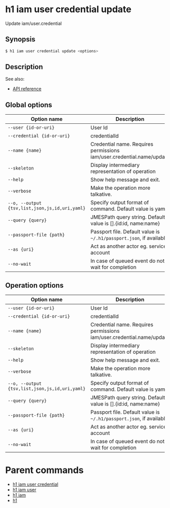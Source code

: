 
# h1 iam user credential update

Update iam/user.credential

## Synopsis

```bash
$ h1 iam user credential update <options>
```

## Description

See also:

* [API reference](https://api.hyperone.com/v2/docs#operation/iam_user_credential_patch)

## Global options

| Option name                                        | Description                                                              |
| -------------------------------------------------- | ------------------------------------------------------------------------ |
| ```--user {id-or-uri}```                           | User Id                                                                  |
| ```--credential {id-or-uri}```                     | credentialId                                                             |
| ```--name {name}```                                | Credential name. Requires permissions iam/user.credential.name/update    |
| ```--skeleton```                                   | Display intermediary representation of operation                         |
| ```--help```                                       | Show help message and exit.                                              |
| ```--verbose```                                    | Make the operation more talkative.                                       |
| ```--o, --output {tsv,list,json,js,id,uri,yaml}``` | Specify output format of command. Default value is yaml                  |
| ```--query {query}```                              | JMESPath query string. Default value is [].\{id:id, name:name\}          |
| ```--passport-file {path}```                       | Passport file. Default value is ```~/.h1/passport.json```, if available. |
| ```--as {uri}```                                   | Act as another actor eg. service account                                 |
| ```--no-wait```                                    | In case of queued event do not wait for completion                       |

## Operation options

| Option name                                        | Description                                                              |
| -------------------------------------------------- | ------------------------------------------------------------------------ |
| ```--user {id-or-uri}```                           | User Id                                                                  |
| ```--credential {id-or-uri}```                     | credentialId                                                             |
| ```--name {name}```                                | Credential name. Requires permissions iam/user.credential.name/update    |
| ```--skeleton```                                   | Display intermediary representation of operation                         |
| ```--help```                                       | Show help message and exit.                                              |
| ```--verbose```                                    | Make the operation more talkative.                                       |
| ```--o, --output {tsv,list,json,js,id,uri,yaml}``` | Specify output format of command. Default value is yaml                  |
| ```--query {query}```                              | JMESPath query string. Default value is [].\{id:id, name:name\}          |
| ```--passport-file {path}```                       | Passport file. Default value is ```~/.h1/passport.json```, if available. |
| ```--as {uri}```                                   | Act as another actor eg. service account                                 |
| ```--no-wait```                                    | In case of queued event do not wait for completion                       |

# Parent commands

* [h1 iam user credential](./../README.md)
* [h1 iam user](./../../README.md)
* [h1 iam](./../../../README.md)
* [h1](./../../../../README.md)
